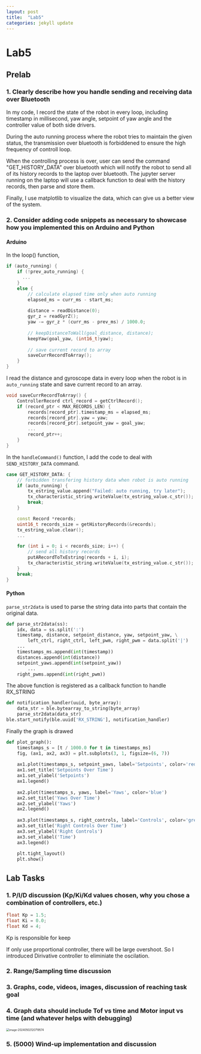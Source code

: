 ```yaml
---
layout: post
title:  "Lab5"
categories: jekyll update
---
```


# Lab5

## Prelab

### 1. Clearly describe how you handle sending and receiving data over Bluetooth

In my code, I record the state of the robot in every loop, including timestamp in millisecond, yaw angle, setpoint of yaw angle and the controller value of both side drivers.

During the auto running process where the robot tries to maintain the given status, the transmission over bluetooth is forbiddened to ensure the high frequency of controll loop.

When the controlling process is over, user can send the command "GET_HISTORY_DATA" over bluetooth which will notify the robot to send all of its history records to the laptop over bluetooth. The jupyter server running on the laptop will use a callback function to deal with the history records, then parse and store them.

Finally, I use matplotlib to visualize the data, which can give us a better view of the system.

### 2. Consider adding code snippets as necessary to showcase how you implemented this on Arduino and Python

#### Arduino

In the loop() function,

```c++
if (auto_running) {
    if (!prev_auto_running) {
      ...
    }
    else {
        // calculate elapsed time only when auto running
        elapsed_ms = curr_ms - start_ms;
      
        distance = readDistance(0); 
        gyr_z = readGyrZ();
        yaw -= gyr_z * (curr_ms - prev_ms) / 1000.0;
      
        // keepDistanceToWall(goal_distance, distance);
        keepYaw(goal_yaw, (int16_t)yaw);
      
        // save current record to array
        saveCurrRecordToArray();
    }
}
```

I read the distance and gyroscope data in every loop when the robot is in `auto_running` state and save current record to an array.

```c++
void saveCurrRecordToArray() {
    ControllerRecord ctrl_record = getCtrlRecord();
    if (record_ptr < MAX_RECORDS_LEN) {
        records[record_ptr].timestamp_ms = elapsed_ms;
        records[record_ptr].yaw = yaw;
        records[record_ptr].setpoint_yaw = goal_yaw;
      	...
        record_ptr++;
    }
}
```

In the `handleCommand()` function, I add the code to deal with `SEND_HISTORY_DATA` command.

```c++
case GET_HISTORY_DATA: {
    // forbidden transfering history data when robot is auto running
    if (auto_running) {
        tx_estring_value.append("Failed: auto running, try later");
        tx_characteristic_string.writeValue(tx_estring_value.c_str());
        break;
    }

    const Record *records;
    uint16_t records_size = getHistoryRecords(&records);
    tx_estring_value.clear();
  	...

    for (int i = 0; i < records_size; i++) {
      	// send all history records
        putARecordToTxEstring(records + i, i);
        tx_characteristic_string.writeValue(tx_estring_value.c_str());
    }
    break;
}
```

#### Python

`parse_str2data` is used to parse the string data into parts that contain the original data.

```python
def parse_str2data(ss):
    idx, data = ss.split(':')
    timestamp, distance, setpoint_distance, yaw, setpoint_yaw, \
    	left_ctrl, right_ctrl, left_pwm, right_pwm = data.split('|')
    ...
    timestamps_ms.append(int(timestamp))
    distances.append(int(distance))
    setpoint_yaws.append(int(setpoint_yaw))
		...
    right_pwms.append(int(right_pwm))
```

The above function is registered as a callback function to handle RX_STRING

```python
def notification_handler(uuid, byte_array):
    data_str = ble.bytearray_to_string(byte_array)
    parse_str2data(data_str)
ble.start_notify(ble.uuid['RX_STRING'], notification_handler)
```

Finally the graph is drawed

```python
def plot_graph():
    timestamps_s = [t / 1000.0 for t in timestamps_ms]
    fig, (ax1, ax2, ax3) = plt.subplots(3, 1, figsize=(6, 7))  
    
    ax1.plot(timestamps_s, setpoint_yaws, label='Setpoints', color='red')
    ax1.set_title('Setpoints Over Time')
    ax1.set_ylabel('Setpoints')
    ax1.legend()
    
    ax2.plot(timestamps_s, yaws, label='Yaws', color='blue')
    ax2.set_title('Yaws Over Time')
    ax2.set_ylabel('Yaws')
    ax2.legend()
    
    ax3.plot(timestamps_s, right_controls, label='Controls', color='green')
    ax3.set_title('Right Controls Over Time')
    ax3.set_ylabel('Right Controls')
    ax3.set_xlabel('Time') 
    ax3.legend()
    
    plt.tight_layout()
    plt.show()
```

## Lab Tasks

### 1. P/I/D discussion (Kp/Ki/Kd values chosen, why you chose a combination of controllers, etc.)

```c++
float Kp = 1.5;
float Ki = 0.0;
float Kd = 4;
```

Kp is responsible for keep 



If only use proportional controller, there will be large overshoot. So I introduced Dirivative controller to eliminiate the oscilation.

### 2. Range/Sampling time discussion



### 3. Graphs, code, videos, images, discussion of reaching task goal



### 4. Graph data should include Tof vs time and Motor input vs time (and whatever helps with debugging)

<img src="../../../../Library/Application Support/typora-user-images/image-20240502120719574.png" alt="image-20240502120719574" style="zoom:50%;" />

### 5. (5000) Wind-up implementation and discussion
